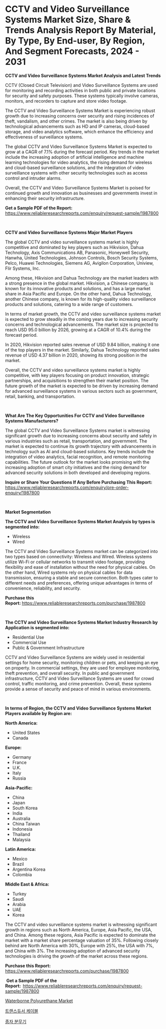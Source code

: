 <p><h1>CCTV and Video Surveillance Systems Market Size, Share & Trends Analysis Report By Material, By Type, By End-user, By Region, And Segment Forecasts, 2024 - 2031</h1></p><p><strong>CCTV and Video Surveillance Systems Market Analysis and Latest Trends</strong></p>
<p><p>CCTV (Closed Circuit Television) and Video Surveillance Systems are used for monitoring and recording activities in both public and private locations for security and safety purposes. These systems typically involve cameras, monitors, and recorders to capture and store video footage.</p><p>The CCTV and Video Surveillance Systems Market is experiencing robust growth due to increasing concerns over security and rising incidences of theft, vandalism, and other crimes. The market is also being driven by technological advancements such as HD and IP cameras, cloud-based storage, and video analytics software, which enhance the efficiency and effectiveness of surveillance systems.</p><p>The global CCTV and Video Surveillance Systems Market is expected to grow at a CAGR of 7.1% during the forecast period. Key trends in the market include the increasing adoption of artificial intelligence and machine learning technologies for video analytics, the rising demand for wireless and cloud-based surveillance solutions, and the integration of video surveillance systems with other security technologies such as access control and intruder alarms.</p><p>Overall, the CCTV and Video Surveillance Systems Market is poised for continued growth and innovation as businesses and governments invest in enhancing their security infrastructure.</p></p>
<p><strong>Get a Sample PDF of the Report:&nbsp;</strong> <a href="https://www.reliableresearchreports.com/enquiry/request-sample/1987800">https://www.reliableresearchreports.com/enquiry/request-sample/1987800</a></p>
<p>&nbsp;</p>
<p><strong>CCTV and Video Surveillance Systems Major Market Players</strong></p>
<p><p>The global CCTV and video surveillance systems market is highly competitive and dominated by key players such as Hikvision, Dahua Technology, Axis Communications AB, Panasonic, Honeywell Security, Hanwha, United Technologies, Johnson Controls, Bosch Security Systems, Pelco, Huawei Technologies, Siemens AG, Avigilon Corporation, Uniview, Flir Systems, Inc.</p><p>Among these, Hikvision and Dahua Technology are the market leaders with a strong presence in the global market. Hikvision, a Chinese company, is known for its innovative products and solutions, and has a large market share in Asia Pacific and Europe. On the other hand, Dahua Technology, another Chinese company, is known for its high-quality video surveillance products and solutions, catering to a wide range of customers.</p><p>In terms of market growth, the CCTV and video surveillance systems market is expected to grow steadily in the coming years due to increasing security concerns and technological advancements. The market size is projected to reach USD 95.0 billion by 2026, growing at a CAGR of 10.4% during the forecast period.</p><p>In 2020, Hikvision reported sales revenue of USD 9.84 billion, making it one of the top players in the market. Similarly, Dahua Technology reported sales revenue of USD 4.37 billion in 2020, showing its strong position in the market.</p><p>Overall, the CCTV and video surveillance systems market is highly competitive, with key players focusing on product innovation, strategic partnerships, and acquisitions to strengthen their market position. The future growth of the market is expected to be driven by increasing demand for advanced surveillance systems in various sectors such as government, retail, banking, and transportation.</p></p>
<p>&nbsp;</p>
<p><strong>What Are The Key Opportunities For CCTV and Video Surveillance Systems Manufacturers?</strong></p>
<p><p>The global CCTV and Video Surveillance Systems market is witnessing significant growth due to increasing concerns about security and safety in various industries such as retail, transportation, and government. The market is expected to continue its growth trajectory with advancements in technology such as AI and cloud-based solutions. Key trends include the integration of video analytics, facial recognition, and remote monitoring capabilities. The future outlook for the market looks promising with the increasing adoption of smart city initiatives and the rising demand for advanced security solutions in both developed and developing regions.</p></p>
<p><strong>Inquire or Share Your Questions If Any Before Purchasing This Report:</strong> <a href="https://www.reliableresearchreports.com/enquiry/pre-order-enquiry/1987800">https://www.reliableresearchreports.com/enquiry/pre-order-enquiry/1987800</a></p>
<p>&nbsp;</p>
<p><strong>Market Segmentation</strong></p>
<p><strong>The CCTV and Video Surveillance Systems Market Analysis by types is segmented into:</strong></p>
<p><ul><li>Wireless</li><li>Wired</li></ul></p>
<p><p>The CCTV and Video Surveillance Systems market can be categorized into two types based on connectivity: Wireless and Wired. Wireless systems utilize Wi-Fi or cellular networks to transmit video footage, providing flexibility and ease of installation without the need for physical cables. On the other hand, Wired systems rely on physical cables for data transmission, ensuring a stable and secure connection. Both types cater to different needs and preferences, offering unique advantages in terms of convenience, reliability, and security.</p></p>
<p><strong>Purchase this Report:&nbsp;</strong><a href="https://www.reliableresearchreports.com/purchase/1987800">https://www.reliableresearchreports.com/purchase/1987800</a></p>
<p>&nbsp;</p>
<p><strong>The CCTV and Video Surveillance Systems Market Industry Research by Application is segmented into:</strong></p>
<p><ul><li>Residential Use</li><li>Commercial Use</li><li>Public & Government Infrastructure</li></ul></p>
<p><p>CCTV and Video Surveillance Systems are widely used in residential settings for home security, monitoring children or pets, and keeping an eye on property. In commercial settings, they are used for employee monitoring, theft prevention, and overall security. In public and government infrastructure, CCTV and Video Surveillance Systems are used for crowd control, traffic monitoring, and crime prevention. Overall, these systems provide a sense of security and peace of mind in various environments.</p></p>
<p>&nbsp;</p>
<p><strong>In terms of Region, the CCTV and Video Surveillance Systems Market Players available by Region are:</strong></p>
<p>
    <p> <strong> North America: </strong>
        <ul>
            <li>United States</li>
            <li>Canada</li>
        </ul>
        </p> 
    <p> <strong> Europe: </strong>
        <ul>
            <li>Germany</li>
            <li>France</li>
            <li>U.K.</li>
            <li>Italy</li>
            <li>Russia</li>
        </ul>
        </p> 
    <p> <strong> Asia-Pacific: </strong>
        <ul>
            <li>China</li>
            <li>Japan</li>
            <li>South Korea</li>
            <li>India</li>
            <li>Australia</li>
            <li>China Taiwan</li>
            <li>Indonesia</li>
            <li>Thailand</li>
            <li>Malaysia</li>
        </ul>
        </p> 
    <p> <strong> Latin America: </strong>
        <ul>
            <li>Mexico</li>
            <li>Brazil</li>
            <li>Argentina Korea</li>
            <li>Colombia</li>
        </ul>
        </p> 
    <p> <strong> Middle East & Africa: </strong>
        <ul>
            <li>Turkey</li>
            <li>Saudi</li>
            <li>Arabia</li>
            <li>UAE</li>
            <li>Korea</li>
        </ul>
    </p>
    </p>
<p><p>The CCTV and video surveillance systems market is witnessing significant growth in regions such as North America, Europe, Asia Pacific, the USA, and China. Among these regions, Asia Pacific is expected to dominate the market with a market share percentage valuation of 35%. Following closely behind are North America with 30%, Europe with 25%, the USA with 7%, and China with 3%. The increasing adoption of advanced security technologies is driving the growth of the market across these regions.</p></p>
<p><strong>Purchase this Report: </strong><a href="https://www.reliableresearchreports.com/purchase/1987800">https://www.reliableresearchreports.com/purchase/1987800</a></p>
<p>&nbsp;<strong>Get a Sample PDF of the Report:&nbsp;&nbsp;</strong><a href="https://www.reliableresearchreports.com/enquiry/request-sample/1987800">https://www.reliableresearchreports.com/enquiry/request-sample/1987800</a></p>
<p><strong></strong></p>
<p><p><a href="https://butternut-bug-553.notion.site/Waterborne-Polyurethane-Market-Insights-Market-Players-and-Forecast-Till-2031-d3c6250937564ab289850e653ad7130d">Waterborne Polyurethane Market</a></p><p><a href="https://github.com/fernandotryO5lson96765/Market-Research-Report-List-1/blob/main/766391613310.md">트랜스듀서 케이블</a></p><p><a href="https://github.com/CliftonFisher9067/Market-Research-Report-List-1/blob/main/803737813309.md">종자 분무기</a></p></p>